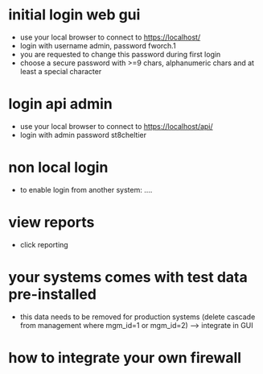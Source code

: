 # initial login web gui

-   use your local browser to connect to [https://localhost/](https://localhost)
-   login with username admin, password fworch.1
-   you are requested to change this password during first login
-   choose a secure password with >=9 chars, alphanumeric chars and at least a special character

# login api admin

-   use your local browser to connect to <https://localhost/api/>
-   login with admin password st8cheltier

# non local login

-   to enable login from another system: ....

# view reports

-   click reporting

# your systems comes with test data pre-installed

-   this data needs to be removed for production systems (delete cascade from management where mgm_id=1 or mgm_id=2) --> integrate in GUI

# how to integrate your own firewall
